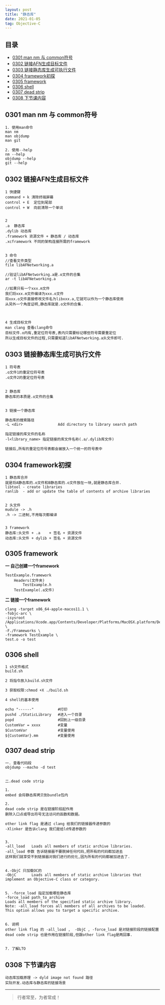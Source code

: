 ```yaml
---
layout: post
title: "静态库"
date: 2021-01-05
tag: Objective-C
---
```



## 目录
- [0301 man nm 与 common符号](#content1)   
- [0302 链接AFN生成目标文件](#content2)   
- [0303 链接静态库生成可执行文件](#content3)   
- [0304 framework初探](#content4)   
- [0305 framework](#content5)   
- [0306 shell](#content6)   
- [0307 dead strip](#content7)   
- [0308 下节课内容](#content7)   



<!-- ************************************************ -->
## <a id="content1">0301 man nm 与 common符号</a>


```
1. 使用man命令
man nm
man objdump
man git

2. 使用--help
nm --help
objdump --help
git --help
```



<!-- ************************************************ -->
## <a id="content2">0302 链接AFN生成目标文件</a>

```
1 快捷键
command + k 清除终端屏幕
control + E  定位到尾部
control + W  向前清除一个单词


2
.a  静态库
.dylib 动态库
.framework 资源文件 + 静态库 / 动态库
.xcframework 不同的架构连接所需的framework


3 命令
//查看文件类型
file libAFNetworking.a

//验证libAFNetworking.a是.o文件的合集
ar -t libAFNetworking.a

//如果只有一个xxx.m文件
我们将xxx.m文件编译为xxx.o文件
将xxx.o文件直接修改文件名为libxxx.a,它就可以作为一个静态库使用
从另外一个角度证明,静态库就是.o文件的合集.



4 生成目标文件
man clang 查看clang命令
目标文件.o内有,重定位符号表,表内只需要标记哪些符号需要重定位
所以生成目标文件的过程,只需要知道libAFNetworking.a头文件即可.
```


<!-- ************************************************ -->
## <a id="content3">0303 链接静态库生成可执行文件</a>

```
1 符号表
.o文件1的重定位符号表
.o文件2的重定位符号表


2 静态库
静态库的本质是.o文件的合集


3 链接一个静态库

静态库的搜索路径
-L <dir>                Add directory to library search path

指定链接的库文件的名称
-l<library_name> 指定链接的库文件名称(.a/.dylib库文件)

链接后,所有的重定位符号表都会被放入一个统一的符号表中
```


<!-- ************************************************ -->
## <a id="content4">0304 framework初探</a>

```
1 静态库合并
就是将A静态库的.o文件和B静态库的.o文件放在一块,就是静态库合并.
libtool - create libraries
ranlib  - add or update the table of contents of archive libraries


2 头文件 
mudule -> .h
.h -> 二进制,不用每次都编译


3 framework
静态库:头文件 + .a    + 签名 + 资源文件
动态库:头文件 + dylib + 签名 + 资源文件
```

<!-- ************************************************ -->
## <a id="content5">0305 framework</a>

**一 自己创建一个framework**

```
TestExample.framework
    Headers(文件夹)
        TestExample.h
    TestExample(.a文件)
```

**二 链接一个framework**

```
clang -target x86_64-apple-macos11.1 \
-fobjc-arc \
-isysroot /Applications/Xcode.app/Contents/Developer/Platforms/MacOSX.platform/Developer/SDKs/MacOSX11.1.sdk \
-F./Frameworks \
-framework TestExample \
test.o -o test
```


<!-- ************************************************ -->
## <a id="content6">0306 shell</a>


```
1 sh文件格式
build.sh 

2 将指令放入build.sh文件

3 获取权限:chmod +X ./build.sh 

4 shell的基本使用

echo "------"           #打印
pushd ./StaticLibrary   #进入一个目录
popd                    #回到上一级目录
CustomVar = xxxx        #变量
$CustomVar              #变量使用
${CustomVar}.mm         #变量使用
```


<!-- ************************************************ -->
## <a id="content7">0307 dead strip</a>

```
一. 查看代码段
objdump --macho -d test


二.dead code strip

1.
embed 会将静态库拷贝到bundle包内

2.
dead code strip 是在链接阶段起作用
删除入口点或导出符号无法访问的函数和数据。

other link flag 是通过 clang 给我们的链接器传递参数的
-Xlinker 是告诉clang 我们是给ld传递参数的


3.
-all_load   Loads all members of static archive libraries.
-all_load 参数 告诉链接器不要脱掉任何代码,把所有的代码都加进去
这样我们就享受不到链接器对我们进行的优化,因为所有的代码都被加进去了.


4.-ObjC 只加载OC的
-ObjC       Loads all members of static archive libraries that implement an Objective-C class or category.


5. -force_load 指定加载哪些静态库
-force_load path_to_archive
Loads all members of the specified static archive library.  
Note: -all_load forces all members of all archives to be loaded.
This option allows you to target a specific archive.


6. 说明
other link flag 的 -all_load ,  -ObjC , -force_load 是对链接阶段的链接配置
dead code strip 也是作用在链接阶段,但跟other link flag是两回事.


7. 了解LTO

```


<!-- ************************************************ -->
## <a id="content8">0308 下节课内容</a>
```
动态库加载原理 -> dyld image not found 路径
实际开发.动态库与静态库的链接场景
```




----------
>  行者常至，为者常成！


